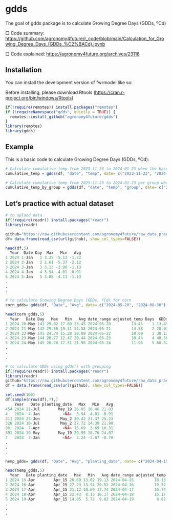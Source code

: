 <!-- README.md is generated from README.Rmd. Please edit that file -->

# gdds

<!-- badges: start -->
<!-- badges: end -->

The goal of gdds package is to calculate Growing Degree Days (GDDs, ºCd)

□ Code summary: https://github.com/agronomy4future/r_code/blob/main/Calculation_for_Growing_Degree_Days_(GDDs_%C2%BACd).ipynb

□ Code explained: https://agronomy4future.org/archives/23118

## Installation

You can install the development version of fwrmodel like so:

Before installing, please download Rtools (https://cran.r-project.org/bin/windows/Rtools)

``` r
if(!require(remotes)) install.packages("remotes")
if (!requireNamespace("gdds", quietly = TRUE)) {
  remotes::install_github("agronomy4future/gdds")
}
library(remotes)
library(gdds)
```

## Example

This is a basic code to calculate Growing Degree Days (GDDs, ºCd):

``` r
# Calculate cumulative temp from 2023-11-23 to 2024-01-23 when the base temperature is 0
cumulative_temp = gdds(df, "date", "temp", date= c("2023-11-23", "2024-01-23"), BT= 0)

# Calculate cumulative temp from 2023-11-23 to 2024-01-23 per group when the base temperature is 0
cumulative_temp_by_group = gdds(df, "date", "temp", "group", date= c("2023-11-23", "2024-01-23"), BT= 0)
```

## Let’s practice with actual dataset

``` r
# to uplaod data
if(!require(readr)) install.packages("readr")
library(readr)

github="https://raw.githubusercontent.com/agronomy4future/raw_data_practice/main/Apr_15_to_Sep_12.csv"
df= data.frame(read_csv(url(github), show_col_types=FALSE))

head(df,5)
  Year  Date Day  Max   Min   Avg
1 2024 1-Jan   1 3.35 -5.13 -1.72
2 2024 2-Jan   2 2.61 -5.37 -2.12
3 2024 3-Jan   3 3.13 -3.90 -1.13
4 2024 4-Jan   4 3.94 -4.01 -0.91
5 2024 5-Jan   5 3.08 -4.11 -1.13
.
.
.

# to calculate Growing Degree Days (GDDs, ºCd) for corn
corn_gdds= gdds(df, "Date", "Avg", date= c("2024-05-20", "2024-08-30"), BT= 10)

head(corn_gdds,5)
  Year   Date Day   Max   Min   Avg date_range adjusted_temp Days  GDDs
1 2024 20-May 141 29.02 17.80 23.45 2024-05-20         13.45    1 13.45
2 2024 21-May 142 29.56 19.31 24.58 2024-05-21         14.58    2 28.03
3 2024 22-May 143 24.74 15.28 20.09 2024-05-22         10.09    3 38.12
4 2024 23-May 144 26.77 12.47 20.44 2024-05-23         10.44    4 48.56
5 2024 24-May 145 26.78 17.51 21.96 2024-05-24         11.96    5 60.52
.
.
.

# to calculate GDDs using gdds() with grouping
if(!require(readr)) install.packages("readr")
library(readr)
github="https://raw.githubusercontent.com/agronomy4future/raw_data_practice/main/Apr_15_to_Sep_12_grouping.csv"
df = data.frame(read_csv(url(github), show_col_types=FALSE))

set.seed(100)
df[sample(nrow(df),7),]
    Year   Date planting_date   Max   Min   Avg
454 2024 21-Jul        May_19 26.05 16.46 21.83
4   2024  4-Jan          <NA>  3.94 -4.01 -0.91
311 2024 25-Jun         May_2 30.42 21.37 25.23
326 2024 10-Jul         May_2 27.72 14.39 21.90
98  2024  7-Apr          <NA> 15.69  3.69 10.31
391 2024 19-May        May_19 29.95 16.76 24.07
7   2024  7-Jan          <NA>  3.24 -3.87 -0.70
.
.
.

hemp_gdds= gdds(df, "Date", "Avg", "planting_date", date= c("2024-04-15", "2024-08-30"), BT= 1)

head(hemp_gdds,5)
  Year   Date planting_date   Max   Min   Avg date_range adjusted_temp Days  GDDs
1 2024 15-Apr        Apr_15 26.69 13.02 19.13 2024-04-15         18.13    1 18.13
2 2024 16-Apr        Apr_15 27.23 13.94 20.52 2024-04-16         19.52    2 37.65
3 2024 17-Apr        Apr_15 21.12 10.69 17.74 2024-04-17         16.74    3 54.39
4 2024 18-Apr        Apr_15 22.43  8.15 16.17 2024-04-18         15.17    4 69.56
5 2024 19-Apr        Apr_15 14.05  5.72  9.82 2024-04-19          8.82    5 78.38
.
.
.
```
